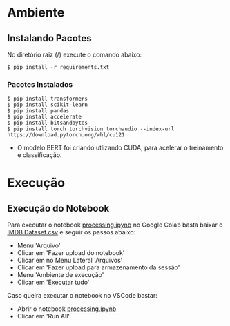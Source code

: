 # Ambiente 

## Instalando Pacotes

No diretório raiz (/) execute o comando abaixo:

```
$ pip install -r requirements.txt
```

### Pacotes Instalados

```
$ pip install transformers
$ pip install scikit-learn 
$ pip install pandas
$ pip install accelerate
$ pip install bitsandbytes
$ pip install torch torchvision torchaudio --index-url https://download.pytorch.org/whl/cu121
```

* O modelo BERT foi criando utlizando CUDA, para acelerar o treinamento e classificação. 

# Execução

## Execução do Notebook

Para executar o notebook [processing.ipynb](https://github.com/charlesluizmendes/Classifier/blob/main/processing.ipynb) no Google Colab basta baixar o [IMDB Dataset.csv](https://github.com/charlesluizmendes/Classifier/blob/main/data/IMDB%20Dataset.csv) e seguir os passos abaixo:

- Menu 'Arquivo'
- Clicar em 'Fazer upload do notebook'
- Clicar em no Menu Lateral 'Arquivos'
- Clicar em 'Fazer upload para armazenamento da sessão'
- Menu 'Ambiente de execução'
- Clicar em 'Executar tudo'

Caso queira executar o notebook no VSCode bastar:

- Abrir o notebook [processing.ipynb](https://github.com/charlesluizmendes/Classifier/blob/main/processing.ipynb)
- Clicar em 'Run All'
